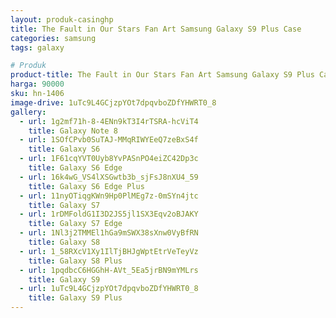 ```yaml
---
layout: produk-casinghp
title: The Fault in Our Stars Fan Art Samsung Galaxy S9 Plus Case
categories: samsung
tags: galaxy

# Produk
product-title: The Fault in Our Stars Fan Art Samsung Galaxy S9 Plus Case
harga: 90000
sku: hn-1406
image-drive: 1uTc9L4GCjzpYOt7dpqvboZDfYHWRT0_8
gallery:
  - url: 1g2mf71h-8-4ENn9kT3I4rTSRA-hcViT4
    title: Galaxy Note 8
  - url: 1SOfCPvb0SuTAJ-MMqRIWYEeQ7zeBxS4f
    title: Galaxy S6
  - url: 1F61cqYVT0Uyb8YvPASnPO4eiZC42Dp3c
    title: Galaxy S6 Edge
  - url: 16k4wG_VS4lXSGwtb3b_sjFsJ8nXU4_59
    title: Galaxy S6 Edge Plus
  - url: 11nyOTiqgKWn9Hp0PlMEg7z-0mSYn4jtc
    title: Galaxy S7
  - url: 1rDMFoldG1I3D2JS5jl1SX3Eqv2oBJAKY
    title: Galaxy S7 Edge
  - url: 1Nl3j2TMMEl1hGa9mSWX38sXnw0VyBfRN
    title: Galaxy S8
  - url: 1_58RXcV1Xy1IlTjBHJgWptEtrVeTeyVz
    title: Galaxy S8 Plus
  - url: 1pqdbcC6HGGhH-AVt_5Ea5jrBN9mYMLrs
    title: Galaxy S9
  - url: 1uTc9L4GCjzpYOt7dpqvboZDfYHWRT0_8
    title: Galaxy S9 Plus
---
```

